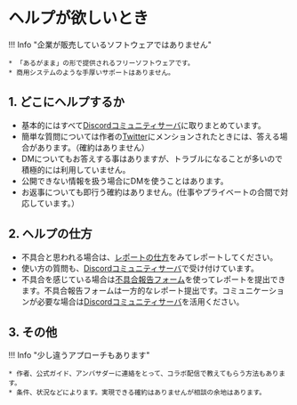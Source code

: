 # ヘルプが欲しいとき

!!! Info "企業が販売しているソフトウェアではありません"

    * 「あるがまま」の形で提供されるフリーソフトウェアです。
    * 商用システムのような手厚いサポートはありません。

## 1. どこにヘルプするか

* 基本的にはすべて[Discordコミュニティサーバ](https://discord.gg/h4r5HnR)に取りまとめています。
* 簡単な質問については作者の[Twitter](https://twitter.com/mikasa231)にメンションされたときには、答える場合があります。（確約はありません）
* DMについてもお答えする事はありますが、トラブルになることが多いので積極的には利用していません。
* 公開できない情報を扱う場合にDMを使うことはあります。
* お返事についても即行う確約はありません。(仕事やプライベートの合間で対応しています。）

## 2. ヘルプの仕方

* 不具合と思われる場合は、[レポートの仕方](report.md)をみてレポートしてください。
* 使い方の質問も、[Discordコミュニティサーバ](https://discord.gg/h4r5HnR)で受け付けています。
* 不具合を感じている場合は[不具合報告フォーム](https://forms.gle/48Tvwz5cQGLPKqTd9)を使ってレポートを提出できます。不具合報告フォームは一方的なレポート提出です。コミュニケーションが必要な場合は[Discordコミュニティサーバ](https://discord.gg/h4r5HnR)を活用ください。

## 3. その他

!!! Info "少し違うアプローチもあります"

    * 作者、公式ガイド、アンバサダーに連絡をとって、コラボ配信で教えてもらう方法もあります。
    * 条件、状況などによります。実現できる確約はありませんが相談の余地はあります。
